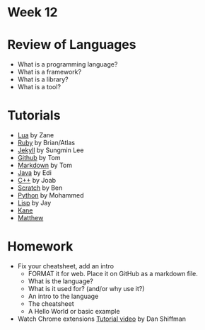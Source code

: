 # Week 12

# Review of Languages

* What is a programming language?
* What is a framework?
* What is a library?
* What is a tool?

# Tutorials
* [Lua](https://zanezee.github.io/Basic-HTML-Website/) by Zane
* [Ruby](https://docs.google.com/document/d/1KOgrH8OfeDhBVKYZaIVWz1lmouKCvC3TIzV4DCsY9cs/edit?usp=sharing) by Brian/Atlas
* [Jekyll](https://docs.google.com/document/d/1j-P71a0Vt53ZZ2YRnZjnz9QMbA1I7WrXZocVfJoY-_k/edit?usp=sharing) by Sungmin Lee
* [Github](https://github.com/gucheng0712/CheatSheet/blob/master/GitHub%20Cheat%20Sheet.pdf) by Tom
* [Markdown](https://github.com/gucheng0712/CheatSheet/blob/master/Markdown%20Cheat%20Sheet.pdf) by Tom
* [Java](https://github.com/gusflame/intermediatepro/blob/master/cheatsheat) by Edi
* [C++](https://docs.google.com/document/d/1mXaGx1IlhPup_foFPjYZzugtFWHhcqaeL6cj5RZ47aI/edit?usp=sharing) by Joab
* [Scratch](https://drive.google.com/file/d/1PsHW2ha8fXZ84YuxtD4f9zauAKXceugA/view?ts=5acd45ba) by Ben
* [Python](https://drive.google.com/file/d/140C17_mDMFuQr_VztDu6gWq7ojiOIZu4/view?ts=5acd45ae) by Mohammed 
* [Lisp](https://gist.github.com/JasonMetzner/faa12fe2201d2d11113142b079010be7) by Jay
* [Kane](https://gist.github.com/boyerk/8718ddbad8a6872b61aa7623dae234d9)
* [Matthew](https://github.com/gonzalezm6/Cheat-Sheet)

# Homework
* Fix your cheatsheet, add an intro
	* FORMAT it for web. Place it on GitHub as a markdown file.
	* What is the language?
	* What is it used for? (and/or why use it?)
	* An intro to the language
	* The cheatsheet
	* A Hello World or basic example
* Watch Chrome extensions [Tutorial video](https://www.youtube.com/watch?v=hkOTAmmuv_4) by Dan Shiffman

